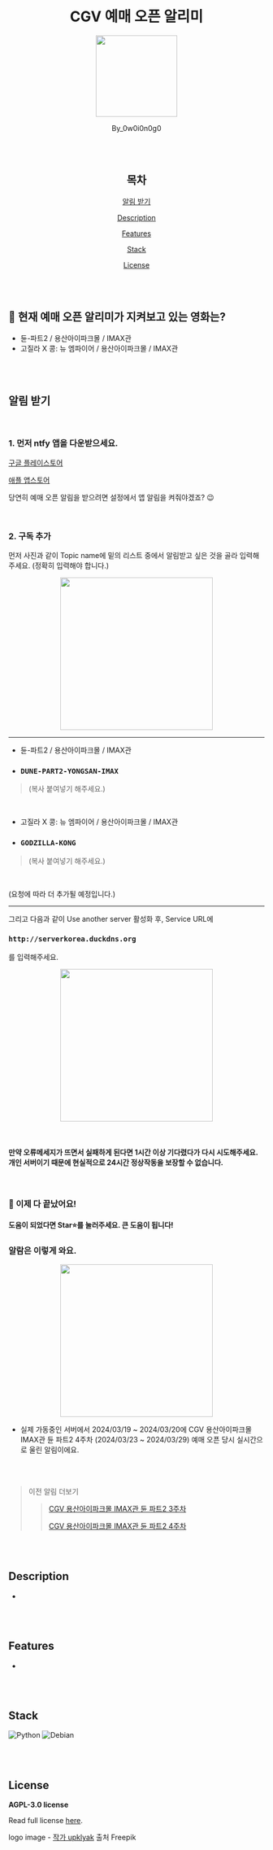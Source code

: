 <div align="center">

# CGV 예매 오픈 알리미

<p align="center">
  <img src="./img/logo.png" width="160"/>
</p>

By_0w0i0n0g0

<br>
<br>

## 목차

[알림 받기](#알림-받기)

[Description](#description)

[Features](#features)

[Stack](#stack)

[License](#license)

</div>

<br>
<br>

## 🔎 현재 예매 오픈 알리미가 지켜보고 있는 영화는?

- 듄-파트2 / 용산아이파크몰 / IMAX관
- 고질라 X 콩: 뉴 엠파이어 / 용산아이파크몰 / IMAX관

<br>
<br>

## 알림 받기

<br>

### 1. 먼저 ntfy 앱을 다운받으세요.

[구글 플레이스토어](https://play.google.com/store/apps/details?id=io.heckel.ntfy)

[애플 앱스토어](https://apps.apple.com/us/app/ntfy/id1625396347)

당연히 예매 오픈 알림을 받으려면 설정에서 앱 알림을 켜줘야겠죠? 😉

<br>

### 2. 구독 추가

먼저 사진과 같이 Topic name에 밑의 리스트 중에서 알림받고 싶은 것을 골라 입력해주세요. (정확히 입력해야 합니다.)

<p align="center">
  <img src="./img/topic-name.png" width="300"/>
</p>

---

- 듄-파트2 / 용산아이파크몰 / IMAX관
- ### ```DUNE-PART2-YONGSAN-IMAX```
> (복사 붙여넣기 해주세요.)

<br>

- 고질라 X 콩: 뉴 엠파이어 / 용산아이파크몰 / IMAX관

- ### ```GODZILLA-KONG```
> (복사 붙여넣기 해주세요.)

<br>

(요청에 따라 더 추가될 예정입니다.)

---

그리고 다음과 같이 Use another server 활성화 후, Service URL에
### ```http://serverkorea.duckdns.org```
를 입력해주세요.

<p align="center">
  <img src="./img/use-another-server.png" width="300"/>
</p>

<br>

#### 만약 오류메세지가 뜨면서 실패하게 된다면 1시간 이상 기다렸다가 다시 시도해주세요. 개인 서버이기 때문에 현실적으로 24시간 정상작동을 보장할 수 없습니다.

<br>

### 🎉 이제 다 끝났어요!

#### 도움이 되었다면 Star⭐를 눌러주세요. 큰 도움이 됩니다!

### 알람은 이렇게 와요.


<p align="center">
  <img src="./img/dune-part2-week4.png" width="300"/>
</p>

- 실제 가동중인 서버에서 2024/03/19 ~ 2024/03/20에  CGV 용산아이파크몰 IMAX관 듄 파트2 4주차 (2024/03/23 ~ 2024/03/29) 예매 오픈 당시 실시간으로 울린 알림이에요.

<br>
<br>

> 이전 알림 더보기
>> [CGV 용산아이파크몰 IMAX관 듄 파트2 3주차](https://github.com/0w0i0n0g0/cgv-open-push/blob/main/img/dune-part2-week3.png)
>>
>> [CGV 용산아이파크몰 IMAX관 듄 파트2 4주차](https://github.com/0w0i0n0g0/cgv-open-push/blob/main/img/dune-part2-week4.png)

<br>
<br>

## Description

- 

<br>
<br>

## Features

- 

<br>
<br>

## Stack

![Python](https://img.shields.io/badge/python-3670A0?style=for-the-badge&logo=python&logoColor=ffdd54) ![Debian](https://img.shields.io/badge/Debian-D70A53?style=for-the-badge&logo=debian&logoColor=white)

<br>
<br>

## License

**AGPL-3.0 license**

Read full license [here](https://github.com/0w0i0n0g0/cgv-open-push/blob/main/LICENSE).

logo image - 
<a href="https://kr.freepik.com/free-photo/3d-render-notification-bell-icon-new-email-message_34503708.htm#query=%EC%95%8C%EB%A6%BC%20%EC%95%84%EC%9D%B4%EC%BD%98&position=0&from_view=keyword&track=ais&uuid=0303dc60-e421-4177-8ab2-29b1326ae712">작가 upklyak</a> 출처 Freepik